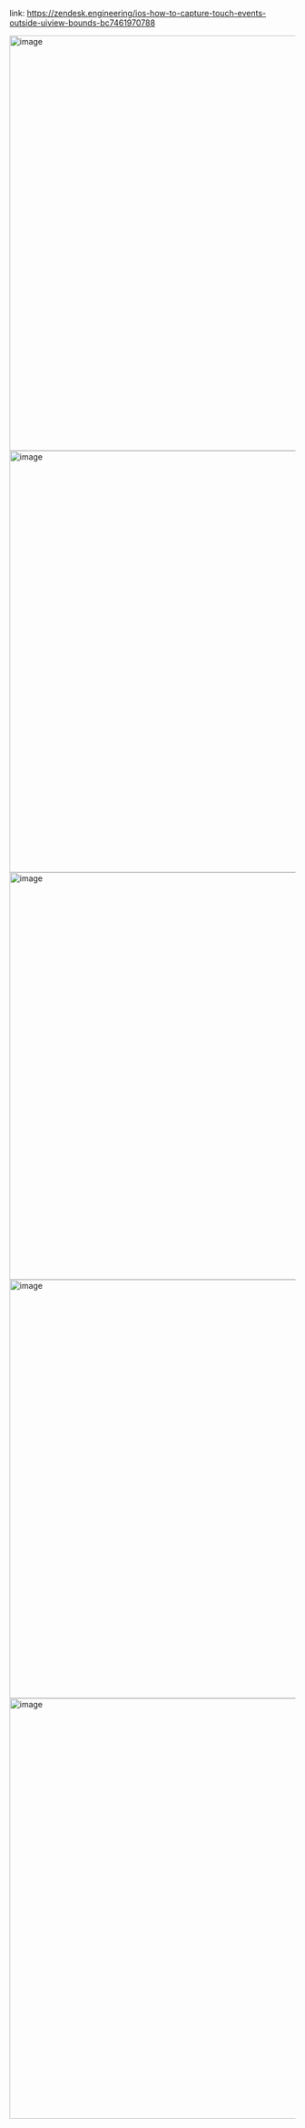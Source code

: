 link: https://zendesk.engineering/ios-how-to-capture-touch-events-outside-uiview-bounds-bc7461970788

<img width="730" alt="image" src="https://user-images.githubusercontent.com/81428296/213567035-3cce0a5d-386f-487b-8244-d66efd056f1b.png">
<img width="741" alt="image" src="https://user-images.githubusercontent.com/81428296/213567120-940ceab3-c5c3-4355-a874-f25704e86c98.png">
<img width="716" alt="image" src="https://user-images.githubusercontent.com/81428296/213567166-0fbd4a76-583a-46b3-8ebb-a8a4faeae717.png">
<img width="736" alt="image" src="https://user-images.githubusercontent.com/81428296/213567219-b8faf1b8-dbaa-4b1b-90c4-3791aa0b637b.png">
<img width="739" alt="image" src="https://user-images.githubusercontent.com/81428296/213567263-930524b4-0ac3-4718-9e74-bda18204c03a.png">


